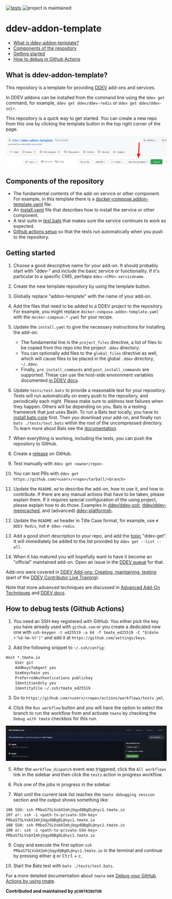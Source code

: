 [![tests](https://github.com/ddev/ddev-addon-template/actions/workflows/tests.yml/badge.svg)](https://github.com/ddev/ddev-addon-template/actions/workflows/tests.yml) ![project is maintained](https://img.shields.io/maintenance/yes/2024.svg)

# ddev-addon-template <!-- omit in toc -->

* [What is ddev-addon-template?](#what-is-ddev-addon-template)
* [Components of the repository](#components-of-the-repository)
* [Getting started](#getting-started)
* [How to debug in Github Actions](#how-to-debug-tests-github-actions)

## What is ddev-addon-template?

This repository is a template for providing [DDEV](https://ddev.readthedocs.io) add-ons and services.

In DDEV addons can be installed from the command line using the `ddev get` command, for example, `ddev get ddev/ddev-redis` or `ddev get ddev/ddev-solr`.

This repository is a quick way to get started. You can create a new repo from this one by clicking the template button in the top right corner of the page.

![template button](images/template-button.png)

## Components of the repository

* The fundamental contents of the add-on service or other component. For example, in this template there is a [docker-compose.addon-template.yaml](docker-compose.addon-template.yaml) file.
* An [install.yaml](install.yaml) file that describes how to install the service or other component.
* A test suite in [test.bats](tests/test.bats) that makes sure the service continues to work as expected.
* [Github actions setup](.github/workflows/tests.yml) so that the tests run automatically when you push to the repository.

## Getting started

1. Choose a good descriptive name for your add-on. It should probably start with "ddev-" and include the basic service or functionality. If it's particular to a specific CMS, perhaps `ddev-<CMS>-servicename`.
2. Create the new template repository by using the template button.
3. Globally replace "addon-template" with the name of your add-on.
4. Add the files that need to be added to a DDEV project to the repository. For example, you might replace `docker-compose.addon-template.yaml` with the `docker-compose.*.yaml` for your recipe.
5. Update the `install.yaml` to give the necessary instructions for installing the add-on:

   * The fundamental line is the `project_files` directive, a list of files to be copied from this repo into the project `.ddev` directory.
   * You can optionally add files to the `global_files` directive as well, which will cause files to be placed in the global `.ddev` directory, `~/.ddev`.
   * Finally, `pre_install_commands` and `post_install_commands` are supported. These can use the host-side environment variables documented [in DDEV docs](https://ddev.readthedocs.io/en/stable/users/extend/custom-commands/#environment-variables-provided).

6. Update `tests/test.bats` to provide a reasonable test for your repository. Tests will run automatically on every push to the repository, and periodically each night. Please make sure to address test failures when they happen. Others will be depending on you. Bats is a testing framework that just uses Bash. To run a Bats test locally, you have to [install bats-core](https://bats-core.readthedocs.io/en/stable/installation.html) first. Then you download your add-on, and finally run `bats ./tests/test.bats` within the root of the uncompressed directory. To learn more about Bats see the [documentation](https://bats-core.readthedocs.io/en/stable/).
7. When everything is working, including the tests, you can push the repository to GitHub.
8. Create a [release](https://docs.github.com/en/repositories/releasing-projects-on-github/managing-releases-in-a-repository) on GitHub.
9. Test manually with `ddev get <owner/repo>`.
10. You can test PRs with `ddev get https://github.com/<user>/<repo>/tarball/<branch>`
11. Update the `README.md` to describe the add-on, how to use it, and how to contribute. If there are any manual actions that have to be taken, please explain them. If it requires special configuration of the using project, please explain how to do those. Examples in [ddev/ddev-solr](https://github.com/ddev/ddev-solr), [ddev/ddev-memcached](https://github.com/ddev/ddev-memcached), and (advanced) [ddev-platformsh](https://github.com/ddev/ddev-platformsh).
12. Update the `README.md` header in Title Case format, for example, use `# DDEV Redis`, not `# ddev-redis`.
13. Add a good short description to your repo, and add the [topic](https://docs.github.com/en/repositories/managing-your-repositorys-settings-and-features/customizing-your-repository/classifying-your-repository-with-topics) "ddev-get". It will immediately be added to the list provided by `ddev get --list --all`.
14. When it has matured you will hopefully want to have it become an "official" maintained add-on. Open an issue in the [DDEV queue](https://github.com/ddev/ddev/issues) for that.

Add-ons were covered in [DDEV Add-ons: Creating, maintaining, testing](https://www.youtube.com/watch?v=TmXqQe48iqE) (part of the [DDEV Contributor Live Training](https://ddev.com/blog/contributor-training)).

Note that more advanced techniques are discussed in [Advanced Add-On Techniques](https://ddev.com/blog/advanced-add-on-contributor-training/) and [DDEV docs](https://ddev.readthedocs.io/en/stable/users/extend/additional-services/).

## How to debug tests (Github Actions)

1. You need an SSH-key registered with GitHub. You either pick the key you have already used with `github.com` or you create a dedicated new one with `ssh-keygen -t ed25519 -a 64 -f tmate_ed25519 -C "$(date +'%d-%m-%Y')"` and add it at `https://github.com/settings/keys`.

2. Add the following snippet to `~/.ssh/config`:

```
Host *.tmate.io
    User git
    AddKeysToAgent yes
    UseKeychain yes
    PreferredAuthentications publickey
    IdentitiesOnly yes
    IdentityFile ~/.ssh/tmate_ed25519
```
3. Go to `https://github.com/<user>/<repo>/actions/workflows/tests.yml`.

4. Click the `Run workflow` button and you will have the option to select the branch to run the workflow from and activate `tmate` by checking the `Debug with tmate` checkbox for this run.

![tmate](images/gh-tmate.jpg)

5. After the `workflow_dispatch` event was triggered, click the `All workflows` link in the sidebar and then click the `tests` action in progress workflow.

7. Pick one of the jobs in progress in the sidebar.

8. Wait until the current task list reaches the `tmate debugging session` section and the output shows something like:

```
106 SSH: ssh PRbaS7SLVxbXImhjUqydQBgDL@nyc1.tmate.io
107 or: ssh -i <path-to-private-SSH-key> PRbaS7SLVxbXImhjUqydQBgDL@nyc1.tmate.io
108 SSH: ssh PRbaS7SLVxbXImhjUqydQBgDL@nyc1.tmate.io
109 or: ssh -i <path-to-private-SSH-key> PRbaS7SLVxbXImhjUqydQBgDL@nyc1.tmate.io
```

9. Copy and execute the first option `ssh PRbaS7SLVxbXImhjUqydQBgDL@nyc1.tmate.io` in the terminal and continue by pressing either <kbd>q</kbd> or <kbd>Ctrl</kbd> + <kbd>c</kbd>.

10. Start the Bats test with `bats ./tests/test.bats`.

For a more detailed documentation about `tmate` see [Debug your GitHub Actions by using tmate](https://mxschmitt.github.io/action-tmate/).

**Contributed and maintained by `@CONTRIBUTOR`**
